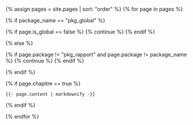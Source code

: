 {% assign pages = site.pages | sort: "order" %}
{% for page in pages %}

{% if package_name == "pkg_global" %}

{% if page.is_global == false %}
{% continue %} 
{%  endif %} 

{%  else %} 

{% if page.package != "pkg_rapport" and page.package !=  package_name  %}
{% continue %} 
{%  endif %} 

{% endif %}


{% if page.chapitre == true %}
<!-- {{- page.path  | markdownify -}} -->
    {{- page.content | markdownify -}}
{%  endif %} 

 
{% endfor %}

